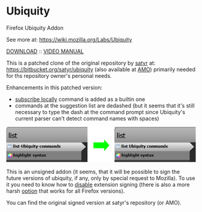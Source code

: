 # Ubiquity

Firefox Ubiquity Addon

See more at: https://wiki.mozilla.org/Labs/Ubiquity

[DOWNLOAD](ubiquity-0.6.5g.xpi?raw=true) :: [VIDEO MANUAL](https://youtu.be/9hXU1GAm_Qg)

This is a patched clone of the original repository by [satyr](http://profile.hatena.ne.jp/murky-satyr/) at: https://bitbucket.org/satyr/ubiquity 
(also available at [AMO](https://addons.mozilla.org/en-US/firefox/addon/mozilla-labs-ubiquity/)) primarily needed for ths repository owner's personal needs.

Enhancements in this patched version: 

* [subscribe locally](http://d.hatena.ne.jp/murky-satyr/20090308/subscribe_locally) command is added as a builtin one
* commands at the suggestion list are dedashed (but it seems that it's still necessary to type the dash at the command prompt since Ubiquity's 
current parser can't detect command names with spaces)

![](dedashed.png?raw=true)

This is an unsigned addon (it seems, that it will be possible to sign the future versions of ubiquity, if any, only by special request to Mozilla).
To use it you need to know how to [disable](https://wiki.mozilla.org/Add-ons/Extension_Signing#FAQ) extension signing (there is also a more harsh 
[option](https://github.com/5digits/dactyl/wiki/Disable-extension-signing-requirement-in-Firefox-49-or-later) that works for all Firefox versions).

You can find the original signed version at satyr's repository (or AMO).